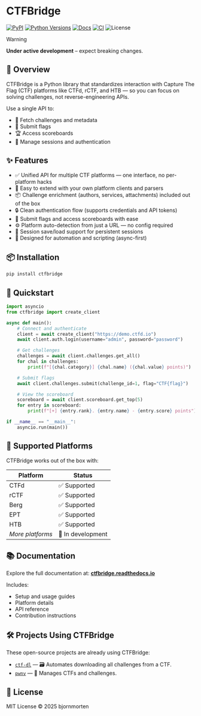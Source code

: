 # CTFBridge

[![PyPI](https://img.shields.io/pypi/v/ctfbridge)](https://pypi.org/project/ctfbridge/)
[![Python Versions](https://img.shields.io/pypi/pyversions/ctfbridge)](https://pypi.org/project/ctfbridge/)
[![Docs](https://img.shields.io/badge/docs-readthedocs-blue.svg)](https://ctfbridge.readthedocs.io)
[![CI](https://github.com/bjornmorten/ctfbridge/actions/workflows/test.yml/badge.svg)](https://github.com/bjornmorten/ctfbridge/actions/workflows/test.yml)
![License](https://img.shields.io/github/license/bjornmorten/ctfbridge)

> [!WARNING]
> **Under active development** – expect breaking changes.

## 🧠 Overview

CTFBridge is a Python library that standardizes interaction with Capture The Flag (CTF) platforms like CTFd, rCTF, and HTB — so you can focus on solving challenges, not reverse-engineering APIs.

Use a single API to:
- 🧩 Fetch challenges and metadata
- 🚩 Submit flags
- 🏆 Access scoreboards
- 🔐 Manage sessions and authentication

## ✨ Features

- ✅ Unified API for multiple CTF platforms — one interface, no per-platform hacks
- 🧩 Easy to extend with your own platform clients and parsers
- 📦 Challenge enrichment (authors, services, attachments) included out of the box
- 🔒 Clean authentication flow (supports credentials and API tokens)
- 🏁 Submit flags and access scoreboards with ease
- ⚙️  Platform auto-detection from just a URL — no config required
- 🔄 Session save/load support for persistent sessions
- 🤖 Designed for automation and scripting (async-first)

## 📦 Installation

```bash
pip install ctfbridge
```

## 🚀 Quickstart

```python
import asyncio
from ctfbridge import create_client

async def main():
    # Connect and authenticate
    client = await create_client("https://demo.ctfd.io")
    await client.auth.login(username="admin", password="password")

    # Get challenges
    challenges = await client.challenges.get_all()
    for chal in challenges:
        print(f"[{chal.category}] {chal.name} ({chal.value} points)")

    # Submit flags
    await client.challenges.submit(challenge_id=1, flag="CTF{flag}")

    # View the scoreboard
    scoreboard = await client.scoreboard.get_top(5)
    for entry in scoreboard:
        print(f"[+] {entry.rank}. {entry.name} - {entry.score} points")

if __name__ == "__main__":
    asyncio.run(main())
```

## 🧩 Supported Platforms

CTFBridge works out of the box with:

| Platform             | Status            |
| -------------------- | ----------------- |
| CTFd                 | ✅ Supported      |
| rCTF                 | ✅ Supported      |
| Berg                 | ✅ Supported      |
| EPT                  | ✅ Supported      |
| HTB                  | ✅ Supported      |
| _More platforms_     | 🚧 In development |

## 📚 Documentation

Explore the full documentation at: **[ctfbridge.readthedocs.io](https://ctfbridge.readthedocs.io/)**

Includes:
- Setup and usage guides
- Platform details
- API reference
- Contribution instructions

## 🛠️ Projects Using CTFBridge

These open-source projects are already using CTFBridge:

- [`ctf-dl`](https://github.com/bjornmorten/ctf-dl) — 🗃️ Automates downloading all challenges from a CTF.
- [`pwnv`](https://github.com/CarixoHD/pwnv) — 🧠 Manages CTFs and challenges.

## 📄 License

MIT License © 2025 bjornmorten
